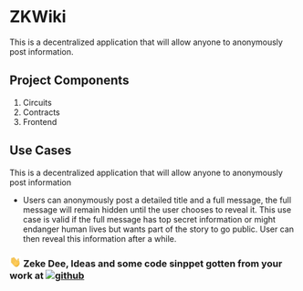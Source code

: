 # ZKWiki

This is a decentralized application that will allow anyone to anonymously post information. 


## Project Components
1. Circuits
2. Contracts
3. Frontend

## Use Cases
This is a decentralized application that will allow anyone to anonymously post information 

 - Users can anonymously post a detailed title and a full message, the full message will remain hidden until the user chooses to reveal it. This use case is valid if the full message has top secret information or might endanger human lives but wants part of the story to go public. User can then reveal this information after a while.



<h3> 
 <img src="https://raw.githubusercontent.com/ABSphreak/ABSphreak/master/gifs/Hi.gif" width="20px"> <b>Zeke Dee</b>, Ideas and some code sinppet gotten from your work at <a href =https://github.com/ZekielDee/final-project-zku><img src='https://img.icons8.com/color/2x/github--v1.png' alt='github' height='25'></a>
 </h3>
